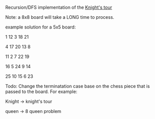Recursion/DFS implementation of the [Knight's tour](https://en.wikipedia.org/wiki/Knight's_tour)

Note: a 8x8 board will take a LONG time to process.

example solution for a 5x5 board:

  1 12  3 18 21

  4 17 20 13  8

 11  2  7 22 19

 16  5 24  9 14

 25 10 15  6 23

 Todo:
 Change the terminatation case base on the chess piece that is passed to the board. 
 For example:

 Knight -> knight's tour

 queen -> 8 queen problem
